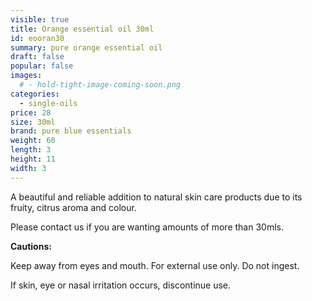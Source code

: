 ```yaml
---
visible: true
title: Orange essential oil 30ml
id: eooran30
summary: pure orange essential oil
draft: false
popular: false
images:
  # - hold-tight-image-coming-soon.png
categories:
  - single-oils
price: 28
size: 30ml
brand: pure blue essentials
weight: 60
length: 3
height: 11
width: 3
---
```

A beautiful and reliable addition to natural skin care products due to its fruity, citrus aroma and colour.

Please contact us if you are wanting amounts of more than 30mls.

**Cautions:**

Keep away from eyes and mouth. For external use only. Do not ingest.

If skin, eye or nasal irritation occurs, discontinue use.

